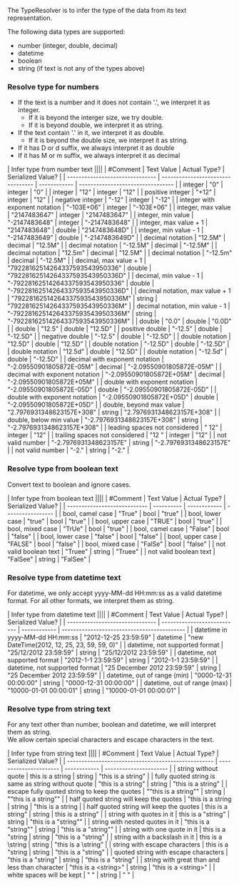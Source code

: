 ﻿The TypeResolver is to infer the type of the data from 
its text representation.  

The following data types are supported:
- number (integer, double, decimal)
- datetime
- boolean
- string (if text is not any of the types above)

### Resolve type for numbers
- If the text is a number and it does not contain '.', 
we interpret it as integer. 
    - If it is beyond the interger size, we 
try double. 
    - If it is beyond double, we interpret it as string. 
- If the text contain '.' in it, 
we interpret it as double. 
    - If it is beyond the double size, we 
interpret it as string. 
- If it has D or d suffix, we always interpret it as double
- If it has M or m suffix, we always interpret it as decimal

| Infer type from number text                                                                                         ||||
| #Comment                        | Text Value                        | Actual Type? | Serialized Value?                 |
| ------------------------------- | --------------------------------- | ------------ | --------------------------------- |
| integer                         | "0"                               | integer      | "0"                               |
| integer                         | "12"                              | integer      | "12"                              |
| positive integer                | "+12"                             | integer      | "12"                              |
| negative integer                | "-12"                             | integer      | "-12"                             |
| integer with exponent notation  | "-103E+06"                        | integer      | "-103E+06"                        |
| integer, max value              | "2147483647"                      | integer      | "2147483647"                      |
| integer, min value              | "-2147483648"                     | integer      | "-2147483648"                     |
| integer, max value + 1          | "2147483648"                      | double       | "2147483648D"                     |
| integer, min value - 1          | "-2147483649"                     | double       | "-2147483649D"                    |
| decimal notation                | "12.5M"                           | decimal      | "12.5M"                           |
| decimal notation                | "-12.5M"                          | decimal      | "-12.5M"                          |
| decimal notation                | "12.5m"                           | decimal      | "12.5M"                           |
| decimal notation                | "-12.5m"                          | decimal      | "-12.5M"                          |
| decimal, max value + 1          | "79228162514264337593543950336"   | double       | "79228162514264337593543950336D"  |
| decimal, min value - 1          | "-79228162514264337593543950336"  | double       | "-79228162514264337593543950336D" |
| decimal notation, max value + 1 | "79228162514264337593543950336M"  | string       | "79228162514264337593543950336M"  |
| decimal notation, min value - 1 | "-79228162514264337593543950336M" | string       | "-79228162514264337593543950336M" |
| double                          | "0.0"                             | double       | "0.0D"                            |
| double                          | "12.5"                            | double       | "12.5D"                           |
| positive double                 | "-12.5"                           | double       | "-12.5D"                          |
| negative double                 | "-12.5"                           | double       | "-12.5D"                          |
| double notation                 | "12.5D"                           | double       | "12.5D"                           |
| double notation                 | "-12.5D"                          | double       | "-12.5D"                          |
| double notation                 | "12.5d"                           | double       | "12.5D"                           |
| double notation                 | "-12.5d"                          | double       | "-12.5D"                          |
| decimal with exponent notation  | "-2.09550901805872E-05M"          | decimal      | "-2.09550901805872E-05M"          |
| decimal with exponent notation  | "-2.09550901805872E+05M"          | decimal      | "-2.09550901805872E+05M"          |
| double with exponent notation   | "-2.09550901805872E-05D"          | double       | "-2.09550901805872E-05D"          |
| double with exponent notation   | "-2.09550901805872E+05D"          | double       | "-2.09550901805872E+05D"          |
| double, beyond max value        | "2.7976931348623157E+308"         | string       | "2.7976931348623157E+308"         |
| double, below min value         | "-2.7976931348623157E+308"        | string       | "-2.7976931348623157E+308"        |
| leading spaces not considered   | "   12"                           | integer      | "12"                              |
| trailing spaces not considered  | "12   "                           | integer      | "12"                              |
| not valid number                | "-2.7976931348623157E"            | string       | "-2.7976931348623157E"            |
| not valid number                | "-2."                             | string       | "-2."                             |

### Resolve type from boolean text
Convert text to boolean and ignore cases.

| Infer type from boolean text                                              ||||
| #Comment                     | Text Value | Actual Type? | Serialized Value? |
| ---------------------------- | ---------- | ------------ | ----------------- |
| bool, camel case             | "True"     | bool         | "true"            |
| bool, lower case             | "true"     | bool         | "true"            |
| bool, upper case             | "TRUE"     | bool         | "true"            |
| bool, mixed case             | "TrUe"     | bool         | "true"            |
| bool, camel case             | "False"    | bool         | "false"           |
| bool, lower case             | "false"    | bool         | "false"           |
| bool, upper case             | "FALSE"    | bool         | "false"           |
| bool, mixed case             | "FalSe"    | bool         | "false"           |
| not valid boolean text       | "Truee"    | string       | "Truee"           |
| not valid boolean text       | "FalSee"   | string       | "FalSee"          |

### Resolve type from datetime text
For datetime, we only accept yyyy-MM-dd HH:mm:ss as a valid datetime format.
For all other formats, we interpret them as string.

| Infer type from datetime text                                                                                           ||||
| #Comment                        | Text Value                  | Actual Type? | Serialized Value?                           |
| ------------------------------- | --------------------------- | ------------ | ------------------------------------------- |
| datetime in yyyy-MM-dd HH:mm:ss | "2012-12-25 23:59:59"       | datetime     | "new DateTime(2012, 12, 25, 23, 59, 59, 0)" |
| datetime, not supported format  | "25/12/2012 23:59:59"       | string       | "25/12/2012 23:59:59"                       |
| datetime, not supported format  | "2012-1-1 23:59:59"         | string       | "2012-1-1 23:59:59"                         |
| datetime, not supported format  | "25 December 2012 23:59:59" | string       | "25 December 2012 23:59:59"                 |
| datetime, out of range (min)    | "0000-12-31 00:00:00"       | string       | "0000-12-31 00:00:00"                       |
| datetime, out of range (max)    | "10000-01-01 00:00:01"      | string       | "10000-01-01 00:00:01"                      |

### Resolve type from string text
For any text other than number, boolean and datetime, we will interpret them as string.  
We allow certain special characters and escape characters in the text.

| Infer type from string text                                                                                       ||||
| #Comment                                            | Text Value             | Actual Type? | Serialized Value?      |
| --------------------------------------------------- | ---------------------- | ------------ | ---------------------- |
| string without quote                                | this is a string       | string       | "this is a string"     |
| fully quoted string is same as string without quote | "this is a string"     | string       | "this is a string"     |
| escape fully quoted string to keep the quotes       | "\"this is a string\"" | string       | "\"this is a string\"" |
| half quoted string will keep the quotes             | "this is a string      | string       | "this is a string      |
| half quoted string will keep the quotes             | this is a string"      | string       | this is a string"      |
| string with quotes in it                            | this is a "string"     | string       | "this is a \"string\"" |
| string with nested quotes in it                     | "this is a "string""   | string       | "this is a \"string\"" |
| string with one quote in it                         | this is a "string      | string       | "this is a \"string"   |
| string with a backslash in it                       | this is a \\string     | string       | "this is a \\string"   |
| string with escape characters                       | this is a \"string     | string       | "this is a \"string"   |
| quoted string with escape characters                | "this is a \"string"   | string       | "this is a \"string"   |
| string with great than and less than character      | "this is a \<string\>"   | string       | "this is a \<string\>"   |
| white spaces will be kept                           | "  "                   | string       | "  "                   |



